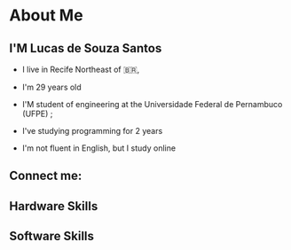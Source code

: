 # About Me

## I'M Lucas de Souza Santos

* I live in Recife  Northeast of :brazil:,

* I'm 29 years old

* I'M student of engineering at the Universidade Federal de Pernambuco (UFPE) ;

* I've studying programming for 2 years

* I'm not fluent in English, but I study online

## Connect me:

## Hardware Skills

<link rel="stylesheet" href="https://cdn.jsdelivr.net/gh/devicons/devicon@v2.12.0/devicon.min.css">

<link rel="stylesheet" href="https://cdn.jsdelivr.net/gh/devicons/devicon@v2.12.0/devicon.min.css">

## Software Skills
